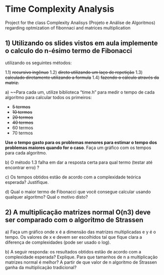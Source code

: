 # Time Complexity Analysis

Project for the class Complexity Analisys (Projeto e Análise de Algoritmos) regarding optmization of fibonnaci and matrices multiplication

## 1) Utilizando os slides vistos em aula implemente o calculo do n-ésimo termo de Fibonacci
utilizando os seguintes métodos:

1.1) ~~recursivo ingênuo~~
1.2) ~~direto utilizando um laço de repetição~~
1.3) ~~calculado diretamente utilizando a formula~~
1.4) ~~fazendo o cálculo através da matriz.~~

a) ~~Para cada um, utilize biblioteca “time.h” para medir o tempo de cada algoritmo para
calcular todos os primeiros:

* ~~5 termos~~
* ~~10 termos~~
* ~~20 termos~~
* ~~40 termos~~
* 60 termos
* 70 termos

**Use o tempo gasto para os problemas menores para estimar o tempo dos problemas maiores
quando for o caso**. Faça um gráfico com os tempos para cada algoritmo.

b) O método 1.3 falha em dar a resposta certa para qual termo (testar até encontrar erro) ?

c) Os tempos obtidos estão de acordo com a complexidade teórica esperada? Justifique. 

d) Qual o maior termo de Fibonacci que você consegue calcular usando qualquer
algoritmo? Qual o motivo disto?

## 2) A multiplicação matrizes normal O(n3) deve ser comparado com o algoritmo de Strassen

a) Faça um gráfico onde x é a dimensão das matrizes multiplicadas e y é o tempo.
Os valores de x e devem ser escolhidos tal que fique clara a diferença de complexidades
(pode ser usado o log).

b) A seguir responda: os resultados obtidos estão de acordo com a complexidade esperada?
Explique. Para que tamanhos de n a multiplicação matrizes normal é melhor? A partir de
que valor de n algoritmo de Strassen ganha da multiplicação tradicional? 

